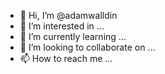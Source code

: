 - 👋 Hi, I’m @adamwalldin
- 👀 I’m interested in ...
- 🌱 I’m currently learning ...
- 💞️ I’m looking to collaborate on ...
- 📫 How to reach me ...

<!---
adamwalldin/adamwalldin is a ✨ special ✨ repository because its `README.md` (this file) appears on your GitHub profile.
You can click the Preview link to take a look at your changes.
--->
